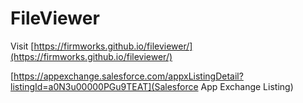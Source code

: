 # FileViewer

Visit [https://firmworks.github.io/fileviewer/](https://firmworks.github.io/fileviewer/)

[https://appexchange.salesforce.com/appxListingDetail?listingId=a0N3u00000PGu9TEAT](Salesforce App Exchange Listing)
